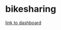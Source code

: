 # bikesharing

[link to dashboard](https://public.tableau.com/app/profile/teresa3850/viz/NYC_Citibike_Challenge_16536138602450/NYCCitibikeAnalysis?publish=yes)
